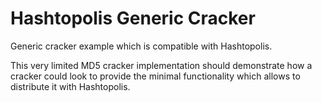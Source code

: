 # Hashtopolis Generic Cracker

Generic cracker example which is compatible with Hashtopolis.

This very limited MD5 cracker implementation should demonstrate how a cracker could look to provide the minimal functionality which allows to distribute it with Hashtopolis.
